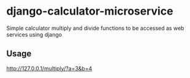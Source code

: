# django-calculator-microservice
Simple calculator multiply and divide functions to be accessed as web services using django

## Usage
http://127.0.0.1/multiply/?a=3&b=4